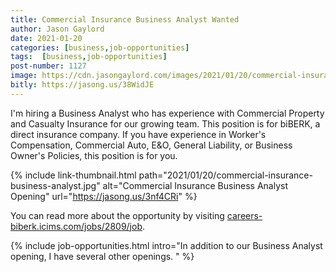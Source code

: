 ```yaml
---
title: Commercial Insurance Business Analyst Wanted
author: Jason Gaylord
date: 2021-01-20
categories: [business,job-opportunities]
tags:  [business,job-opportunities]
post-number: 1127
image: https://cdn.jasongaylord.com/images/2021/01/20/commercial-insurance-business-analyst.jpg
bitly: https://jasong.us/38WidJE
---
```


I'm hiring a Business Analyst who has experience with Commercial Property and Casualty Insurance for our growing team. This position is for biBERK, a direct insurance company. If you have experience in Worker's Compensation, Commercial Auto, E&O, General Liability, or Business Owner's Policies, this position is for you.

{% include link-thumbnail.html path="2021/01/20/commercial-insurance-business-analyst.jpg" alt="Commercial Insurance Business Analyst Opening" url="https://jasong.us/3nf4CRi" %}

You can read more about the opportunity by visiting [careers-biberk.icims.com/jobs/2809/job](https://jasong.us/3nf4CRi).

{% include job-opportunities.html intro="In addition to our Business Analyst opening, I have several other openings. " %}